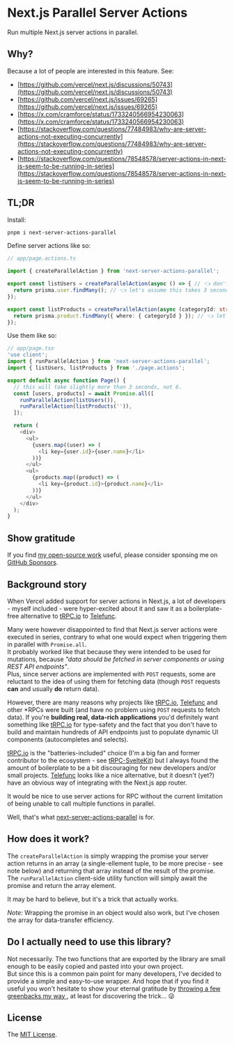 # Next.js Parallel Server Actions

Run multiple Next.js server actions in parallel.

## Why?

Because a lot of people are interested in this feature. See:
- [https://github.com/vercel/next.js/discussions/50743](https://github.com/vercel/next.js/discussions/50743)
- [https://github.com/vercel/next.js/issues/69265](https://github.com/vercel/next.js/issues/69265)
- [https://x.com/cramforce/status/1733240566954230063](https://x.com/cramforce/status/1733240566954230063)
- [https://stackoverflow.com/questions/77484983/why-are-server-actions-not-executing-concurrently](https://stackoverflow.com/questions/77484983/why-are-server-actions-not-executing-concurrently)
- [https://stackoverflow.com/questions/78548578/server-actions-in-next-js-seem-to-be-running-in-series](https://stackoverflow.com/questions/78548578/server-actions-in-next-js-seem-to-be-running-in-series)

## TL;DR

Install:

```sh
pnpm i next-server-actions-parallel
```

Define server actions like so:


```ts
// app/page.actions.ts

import { createParallelAction } from 'next-server-actions-parallel';

export const listUsers = createParallelAction(async () => { // 👈 don't forget the `async` keyword!!
  return prisma.user.findMany(); // 👈 let's assume this takes 3 seconds
});

export const listProducts = createParallelAction(async (categoryId: string) => {
  return prisma.product.findMany({ where: { categoryId } }); // 👈 let's assume this takes 3 seconds
});
```

Use them like so:

```ts
// app/page.tsx
'use client';
import { runParallelAction } from 'next-server-actions-parallel';
import { listUsers, listProducts } from './page.actions';

export default async function Page() {
  // this will take slightly more than 3 seconds, not 6.
  const [users, products] = await Promise.all([
    runParallelAction(listUsers()),
    runParallelAction(listProducts('')),
  ]);

  return (
    <div>
      <ul>
        {users.map((user) => (
          <li key={user.id}>{user.name}</li>
        ))}
      </ul>
      <ul>
        {products.map((product) => (
          <li key={product.id}>{product.name}</li>
        ))}
      </ul>
    </div>
  );
}
```

## Show gratitude

If you find [my open-source work](https://github.com/icflorescu) useful, please consider sponsing me on [GitHub Sponsors](https://github.com/sponsors/icflorescu).

## Background story

When Vercel added support for server actions in Next.js, a lot of developers - myself included - were hyper-excited about it and saw it as a boilerplate-free alternative to [tRPC.io](https://trpc.io) to [Telefunc](https://telefunc.com).

Many were however disappointed to find that Next.js server actions were executed in series, contrary to what one would expect when triggering them in parallel with `Promise.all`.  
It probably worked like that because they were intended to be used for mutations, because _"data should be fetched in server components or using REST API endpoints"_.  
Plus, since server actions are implemented with `POST` requests, some are reluctant to the idea of using them for fetching data (though `POST` requests **can** and usually **do** return data).

However, there are many reasons why projects like [tRPC.io](https://trpc.io), [Telefunc](https://telefunc.com) and other *RPCs were built (and have no problem using `POST` requests to fetch data). If you're **building real, data-rich applications** you'd definitely want something like [tRPC.io](https://trpc.io) for type-safety and the fact that you don't have to build and maintain hundreds of API endpoints just to populate dynamic UI components (autocompletes and selects).

[tRPC.io](https://trpc.io) is the "batteries-included" choice (I'm a big fan and former contributor to the ecosystem - see [tRPC-SvelteKit](https://icflorescu.github.io/trpc-sveltekit/)) but I always found the amount of boilerplate to be a bit discouraging for new developers and/or small projects. [Telefunc](https://telefunc.com) looks like a nice alternative, but it doesn't (yet?) have an obvious way of integrating with the Next.js app router.

It would be nice to use server actions for RPC without the current limitation of being unable to call multiple functions in parallel.

Well, that's what [next-server-actions-parallel](https://github.com/icflorescu/next-server-actions-parallel) is for.

## How does it work?

The `createParallelAction` is simply wrapping the promise your server action returns in an array (a single-ellement tuple, to be more precise - see note below) and returning that array instead of the result of the promise.
The `runParallelAction` client-side utility function will simply await the promise and return the array element.

It may be hard to believe, but it's a trick that actually works.

_Note:_ Wrapping the promise in an object would also work, but I've chosen the array for data-transfer efficiency.

## Do I actually need to use this library?

Not necessarily. The two functions that are exported by the library are small enough to be easily copied and pasted into your own project.  
But since this is a common pain point for many developers, I've decided to provide a simple and easy-to-use wrapper. And hope that if you find it useful you won't hesitate to show your eternal gratitude by [throwing a few greenbacks my way ](https://github.com/sponsors/icflorescu), at least for discovering the trick... 😜

## License

The [MIT License](https://github.com/icflorescu/next-server-actions-parallel/blob/master/LICENSE).
